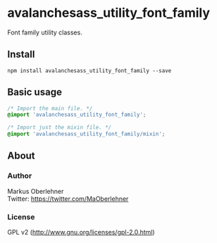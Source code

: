 # avalanchesass_utility_font_family
Font family utility classes.

## Install
```
npm install avalanchesass_utility_font_family --save
```

## Basic usage
```css
/* Import the main file. */
@import 'avalanchesass_utility_font_family';

/* Import just the mixin file. */
@import 'avalanchesass_utility_font_family/mixin';
```

## About
### Author
Markus Oberlehner  
Twitter: https://twitter.com/MaOberlehner

### License
GPL v2 (http://www.gnu.org/licenses/gpl-2.0.html)
